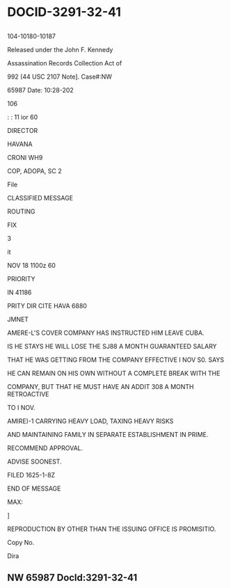 # DOCID-3291-32-41

##
104-10180-10187

Released under the John F. Kennedy

Assassination Records Collection Act of

992 (44 USC 2107 Note]. Case#:NW

65987 Date: 10:28-202

106

: : 11 ior 60

DIRECTOR

HAVANA

CRONI WH9

COP, ADOPA, SC 2

File

CLASSIFIED MESSAGE

ROUTING

FIX

3

it

NOV 18 1100z 60

PRIORITY

IN 41186

PRITY DIR CITE HAVA 6880

JMNET

AMERE-L'S COVER COMPANY HAS INSTRUCTED HIM LEAVE CUBA.

IS HE STAYS HE WILL LOSE THE SJ88 A MONTH GUARANTEED SALARY

THAT HE WAS GETTING FROM THE COMPANY EFFECTIVE I NOV S0. SAYS

HE CAN REMAIN ON HIS OWN WITHOUT A COMPLETE BREAK WITH THE

COMPANY, BUT THAT HE MUST HAVE AN ADDIT 308 A MONTH RETROACTIVE

TO I NOV.

AMIRE)-1 CARRYING HEAVY LOAD, TAXING HEAVY RISKS

AND MAINTAINING FAMILY IN SEPARATE ESTABLISHMENT IN PRIME.

RECOMMEND APPROVAL.

ADVISE SOONEST.

FILED 1625-1-8Z

END OF MESSAGE

MAX:

]

REPRODUCTION BY OTHER THAN THE ISSUING OFFICE IS PROMISITIO.

Copy No.

Dira

NW 65987 Docld:3291-32-41
---

